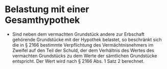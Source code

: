 # Belastung mit einer Gesamthypothek

- Sind neben dem vermachten Grundstück andere zur Erbschaft gehörende Grundstücke mit der Hypothek belastet, so beschränkt sich die in § 2166 bestimmte Verpflichtung des Vermächtnisnehmers im Zweifel auf den Teil der Schuld, der dem Verhältnis des Wertes des vermachten Grundstücks zu dem Werte der sämtlichen Grundstücke entspricht. Der Wert wird nach § 2166 Abs. 1 Satz 2 berechnet.

